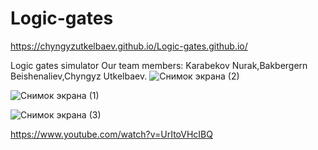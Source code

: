 # Logic-gates

https://chyngyzutkelbaev.github.io/Logic-gates.github.io/

Logic gates simulator
Our team members: Karabekov Nurak,Bakbergern Beishenaliev,Chyngyz Utkelbaev.
![Снимок экрана (2)](https://user-images.githubusercontent.com/76212719/171832158-59065a26-7c02-4f7f-a2fb-00e41d2a4a4b.png)

![Снимок экрана (1)](https://user-images.githubusercontent.com/76212719/171832145-1d8dba10-e253-45b2-b0a5-313c5cb3799b.png)

![Снимок экрана (3)](https://user-images.githubusercontent.com/76212719/171832139-8c4bf5a0-610a-4852-a56e-2962a2f2abac.png)

https://www.youtube.com/watch?v=UrItoVHcIBQ
